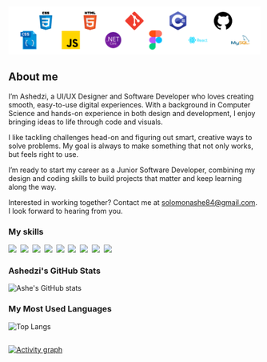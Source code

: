 ![](./mybanner.png)

## About me

I’m Ashedzi, a UI/UX Designer and Software Developer who loves creating smooth, easy-to-use 
digital experiences. With a background in Computer Science and hands-on experience in both 
design and development, I enjoy bringing ideas to life through code and visuals.


I like tackling challenges head-on and figuring out smart, creative ways to solve problems. My goal is 
always to make something that not only works, but feels right to use.


I’m ready to start my career as a Junior Software Developer, combining my design and coding skills 
to build projects that matter and keep learning along the way.


Interested in working together? Contact me at solomonashe84@gmail.com. 
I look forward to hearing from you.

### My skills
<p>
  <img src="https://img.shields.io/badge/code-javascript-informational?style=for-the-badge&logo=javascript&logoColor=white&color=9F74DA"/>&nbsp;
  <img src="https://img.shields.io/badge/code-typescript-informational?style=for-the-badge&logo=typescript&logoColor=white&color=9F74DA")/>&nbsp;
  <img src="https://img.shields.io/badge/code-react-informational?style=for-the-badge&logo=react&logoColor=white&color=9F74DA")/>&nbsp;
  <img src="https://img.shields.io/badge/code-java-informational?style=for-the-badge&logo=coffeescript&logoColor=white&color=9F74DA")/>&nbsp;
  <img src="https://img.shields.io/badge/code-csharp-informational?style=for-the-badge&logo=coffeescript&logoColor=white&color=9F74DA")/>&nbsp;
  <img src="https://img.shields.io/badge/code-python-informational?style=for-the-badge&logo=python&logoColor=white&color=9F74DA")/>&nbsp;
  <img src="https://img.shields.io/badge/web-html-informational?style=for-the-badge&logo=html5&logoColor=white&color=9F74DA")/>&nbsp;
  <img src="https://img.shields.io/badge/web-css-informational?style=for-the-badge&logo=css3&logoColor=white&color=9F74DA")/>&nbsp;
  <img src="https://img.shields.io/badge/db-mysql-informational?style=for-the-badge&logo=mysql&logoColor=white&color=9F74DA")/>&nbsp;
</p>

### Ashedzi's GitHub Stats
![Ashe's GitHub stats](https://github-readme-stats.vercel.app/api?username=ashedzi&show_icons=true&theme=radical)

### My Most Used Languages
![Top Langs](https://github-readme-stats.vercel.app/api/top-langs/?username=ashedzi&layout=compact&theme=radical)

##

[![Activity graph](https://github-readme-activity-graph.vercel.app/graph?username=ashedzi&theme=gotham&hide_border=true)](https://github.com/ashutosh00710/github-readme-activity-graph)

<!---

<!--
**ashedzi/ashedzi** is a ✨ _special_ ✨ repository because its `README.md` (this file) appears on your GitHub profile.

Here are some ideas to get you started:

- 🔭 I’m currently working on ...
- 🌱 I’m currently learning ...
- 👯 I’m looking to collaborate on ...
- 🤔 I’m looking for help with ...
- 💬 Ask me about ...
- 📫 How to reach me: ...
- 😄 Pronouns: ...
- ⚡ Fun fact: ...
-->
